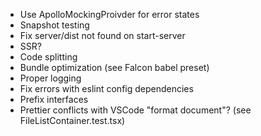 - Use ApolloMockingProivder for error states
- Snapshot testing
- Fix server/dist not found on start-server
- SSR?
- Code splitting
- Bundle optimization (see Falcon babel preset)
- Proper logging
- Fix errors with eslint config dependencies
- Prefix interfaces
- Prettier conflicts with VSCode "format document"? (see FileListContainer.test.tsx)

